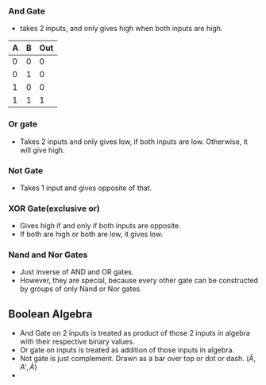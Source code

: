 ###  And Gate
- takes 2 inputs, and only gives high when both inputs are high.

| A   | B   | Out |
| --- | --- | --- |
| 0   | 0   | 0   |
| 0   | 1   | 0   |
| 1   | 0   | 0   |
| 1   | 1   | 1   |

### Or gate
- Takes 2 inputs and only gives low, if both inputs are low. Otherwise, it will give high. 

### Not Gate
- Takes 1 input and gives opposite of that. 

### XOR Gate(exclusive or)
- Gives high if and only if both inputs are opposite. 
- If both are high or both are low, it gives low. 

### Nand and Nor Gates
- Just inverse of AND and OR gates. 
- However, they are special, because every other gate can be constructed by groups of only Nand or Nor gates. 

## Boolean Algebra

- And Gate on 2 inputs is treated as product of those 2 inputs in algebra with their respective binary values.  
- Or gate on inputs is treated as addition of those inputs in algebra. 
- Not gate is just complement. Drawn as a bar over top or dot or dash. ($\bar{A} , A' , \dot{A}$)
- 